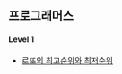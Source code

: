 ## 프로그래머스

#### Level 1

- [로또의 최고순위와 최저순위](https://programmers.co.kr/learn/courses/30/lessons/77484)
